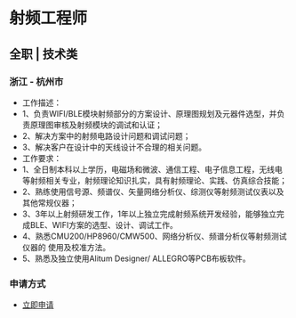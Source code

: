 
# 射频工程师
## 全职  |  技术类
### 浙江 - 杭州市

- 工作描述：
- 1、负责WIFI/BLE模块射频部分的方案设计、原理图规划及元器件选型，并负责原理图审核及射频模块的调试和认证；
- 2、解决方案中的射频电路设计问题和调试问题；
- 3、解决客户在设计中的天线设计不合理的相关问题。
- 工作要求：
- 1、全日制本科以上学历，电磁场和微波、通信工程、电子信息工程，无线电等射频相关专业，射频理论知识扎实，具有射频理论、实践、仿真综合技能；
- 2、熟练使用信号源、频谱仪、矢量网络分析仪、综测仪等射频测试仪表以及其他常规仪器；
- 3、3年以上射频研发工作，1年以上独立完成射频系统开发经验，能够独立完成BLE、WIFI方案的选型、设计、调试工作。&nbsp;
- 4、熟悉CMU200/HP8960/CMW500、网络分析仪、频谱分析仪等射频测试仪器的 使用及校准方法。
- 5、熟悉及独立使用Alitum Designer/ ALLEGRO等PCB布板软件。
### 申请方式
- <a href="mailto:hr@tuya.com?subject=求职简历-射频工程师-来自GitHub">立即申请</a>